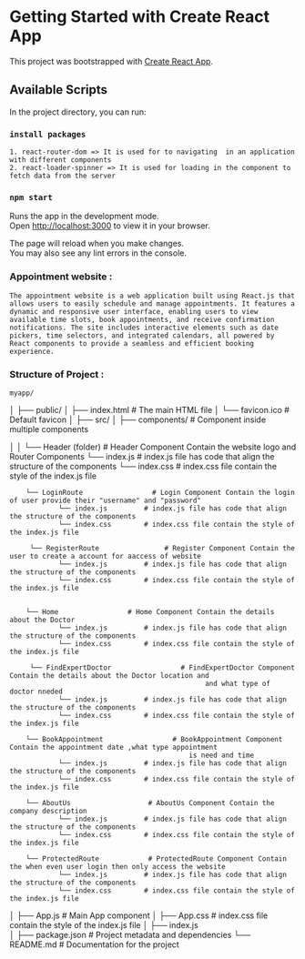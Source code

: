 # Getting Started with Create React App

This project was bootstrapped with [Create React App](https://github.com/facebook/create-react-app).

## Available Scripts

In the project directory, you can run:

### `install packages` 
    1. react-router-dom => It is used for to navigating  in an application with different components 
    2. react-loader-spinner => It is used for loading in the component to fetch data from the server

### `npm start`

Runs the app in the development mode.\
Open [http://localhost:3000](http://localhost:3000) to view it in your browser.

The page will reload when you make changes.\
You may also see any lint errors in the console.


### Appointment website :
    The appointment website is a web application built using React.js that allows users to easily schedule and manage appointments. It features a dynamic and responsive user interface, enabling users to view available time slots, book appointments, and receive confirmation notifications. The site includes interactive elements such as date pickers, time selectors, and integrated calendars, all powered by React components to provide a seamless and efficient booking experience.

### Structure of Project :

    myapp/
│
├── public/
│   ├── index.html           # The main HTML file
│   └── favicon.ico          # Default favicon
│
├── src/
│   ├── components/                  # Component inside multiple components 

│   │   └── Header (folder)          # Header Component Contain the website logo and Router Components
                └── index.js         # index.js file has code that align the structure of the components
                └── index.css        # index.css file contain the style of the index.js file 

        └── LoginRoute                 # Login Component Contain the login of user provide their "username" and "password"
                └── index.js         # index.js file has code that align the structure of the components
                └── index.css        # index.css file contain the style of the index.js file 

         └── RegisterRoute                # Register Component Contain the user to create a account for aaccess of website
                └── index.js         # index.js file has code that align the structure of the components
                └── index.css        # index.css file contain the style of the index.js file 


        └── Home                 # Home Component Contain the details about the Doctor
                └── index.js         # index.js file has code that align the structure of the components
                └── index.css        # index.css file contain the style of the index.js file 

         └── FindExpertDoctor                 # FindExpertDoctor Component Contain the details about the Doctor location and
                                                    and what type of doctor nneded
                └── index.js         # index.js file has code that align the structure of the components
                └── index.css        # index.css file contain the style of the index.js file         

        └── BookAppointment                 # BookAppointment Component Contain the appointment date ,what type appointment 
                                                is need and time 
                └── index.js         # index.js file has code that align the structure of the components
                └── index.css        # index.css file contain the style of the index.js file 

        └── AboutUs                   # AboutUs Component Contain the company description
                └── index.js         # index.js file has code that align the structure of the components
                └── index.css        # index.css file contain the style of the index.js file 

        └── ProtectedRoute            # ProtectedRoute Component Contain the when even user login then only access the website
                └── index.js         # index.js file has code that align the structure of the components
                └── index.css        # index.css file contain the style of the index.js file 


│   ├── App.js                       # Main App component
│   ├── App.css                      # index.css file contain the style of the index.js file 
│   ├── index.js                     
│
├── package.json             # Project metadata and dependencies
└── README.md                # Documentation for the project


